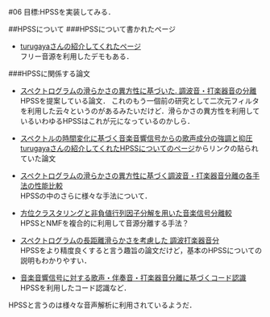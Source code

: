 #06
目標:HPSSを実装してみる．

##HPSSについて
###HPSSについて書かれたページ
- [turugayaさんの紹介してくれたページ](http://r9y9.github.io/blog/2013/09/14/hpss/)  
フリー音源を利用したデモもある．

###HPSSに関係する論文
- [スペクトログラムの滑らかさの異方性に基づいた. 調波音・打楽器音の分離](https://www.google.co.jp/url?sa=t&rct=j&q=&esrc=s&source=web&cd=1&cad=rja&uact=8&ved=0ahUKEwj3k8rCnvPPAhUHoZQKHWEACZEQFggeMAA&url=http%3A%2F%2Fhil.t.u-tokyo.ac.jp%2Fpublications%2Fdownload.php%3Fbib%3DMiyamoto2008ASJ03_HPSep.pdf&usg=AFQjCNF1jgFa9TppMlmprkDMe1uEKaH4nQ)  
HPSSを提案している論文．
これのもう一個前の研究として二次元フィルタを利用した云々というのがあるみたいだけど．滑らかさの異方性を利用しているいわゆるHPSSはこれが元になっているのかしら．

- [スペクトルの時間変化に基づく音楽音響信号からの歌声成分の強調と抑圧](https://ipsj.ixsq.nii.ac.jp/ej/?action=pages_view_main&active_action=repository_view_main_item_detail&item_id=62626&item_no=1&page_id=13&block_id=8)  
[turugayaさんの紹介してくれたHPSSについてのページ](http://r9y9.github.io/blog/2013/09/14/hpss/)からリンクの貼られていた論文

- [スペクトログラムの滑らかさの異方性に基づく調波音・打楽器音分離の各手法の性能比較](http://www.kecl.ntt.co.jp/people/kameoka.hirokazu/publications/Tachibana2011ASJ09published.pdf)  
HPSSの中のさらに様々な手法について．

- [方位クラスタリングと非負値行列因子分解を用いた音楽信号分離較](https://library.naist.jp/mylimedio/dllimedio/showpdf2.cgi/DLPDFR009675_P1-57)  
HPSSとNMFを複合的に利用して音源分離する手法？

- [スペクトログラムの長距離滑らかさを考慮した 調波打楽器音分](https://www.google.co.jp/url?sa=t&rct=j&q=&esrc=s&source=web&cd=5&cad=rja&uact=8&ved=0ahUKEwiF8dmPnfPPAhUGHJQKHaNxDTwQFgg6MAQ&url=https%3A%2F%2Fipsj.ixsq.nii.ac.jp%2Fej%2Findex.php%3Faction%3Dpages_view_main%26active_action%3Drepository_action_common_download%26item_id%3D91817%26item_no%3D1%26attribute_id%3D1%26file_no%3D1%26page_id%3D13%26block_id%3D8&usg=AFQjCNFk0b8s3Yy0P9BKwcMwMQPL8iGL3Q)  
HPSSをより精度良くすると言う趣旨の論文だけど，基本のHPSSについての説明もわかりやすい．

- [音楽音響信号に対する歌声・伴奏音・打楽器音分離に基づくコード認識](http://sap.ist.i.kyoto-u.ac.jp/members/yoshii/papers/sigmus-2015-maruo.pdf)  
HPSSを利用したコード認識など．

HPSSと言うのは様々な音声解析に利用されているようだ．
